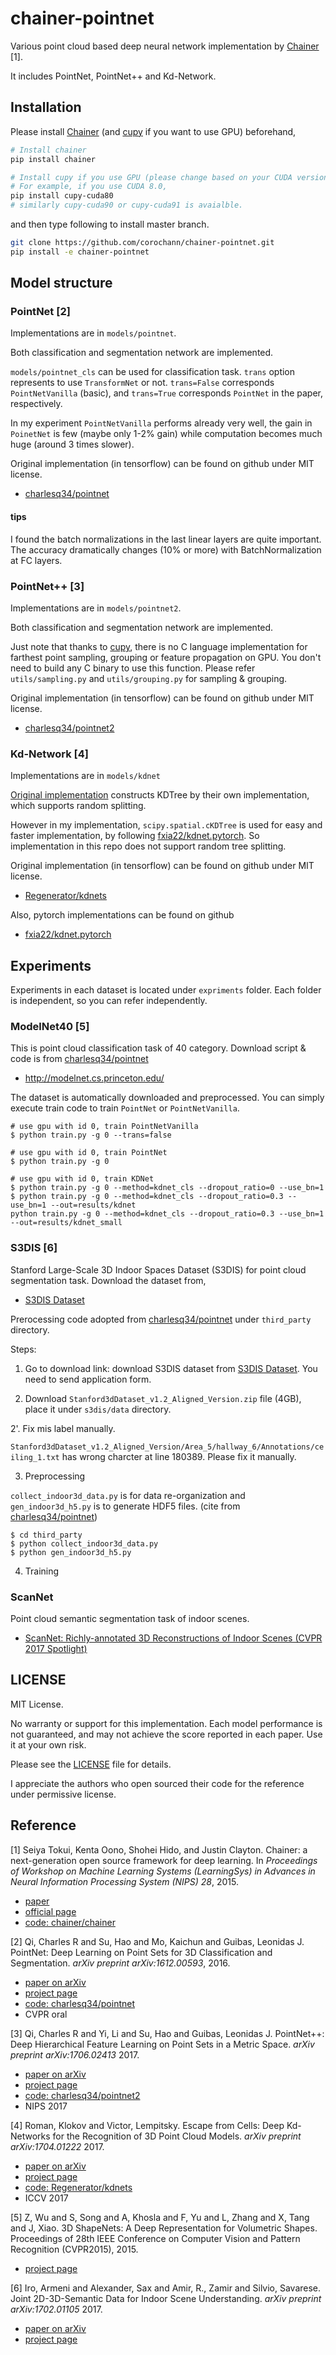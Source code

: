 # chainer-pointnet

Various point cloud based deep neural network implementation by 
[Chainer](https://github.com/chainer/chainer) [1].

It includes PointNet, PointNet++ and Kd-Network.

## Installation

Please install [Chainer](https://github.com/chainer/chainer) 
(and [cupy](https://github.com/cupy/cupy) if you want to use GPU) beforehand,
```bash
# Install chainer
pip install chainer

# Install cupy if you use GPU (please change based on your CUDA version)
# For example, if you use CUDA 8.0,
pip install cupy-cuda80
# similarly cupy-cuda90 or cupy-cuda91 is avaialble.
```

and then type following to install master branch.

```bash
git clone https://github.com/corochann/chainer-pointnet.git
pip install -e chainer-pointnet
```

## Model structure

### PointNet [2]

Implementations are in `models/pointnet`.

Both classification and segmentation network are implemented.

`models/pointnet_cls` can be used for classification task.
`trans` option represents to use `TransformNet` or not.
`trans=False` corresponds `PointNetVanilla` (basic),
and `trans=True` corresponds `PointNet` in the paper, respectively.

In my experiment `PointNetVanilla` performs already very well,
the gain in `PoinetNet` is few (maybe only 1-2% gain) while computation becomes
 much huge (around 3 times slower).
 
Original implementation (in tensorflow) can be found on github under MIT license.

 - [charlesq34/pointnet](https://github.com/charlesq34/pointnet)

#### tips

I found the batch normalizations in the last linear layers are quite important.
The accuracy dramatically changes (10% or more) with BatchNormalization at FC
layers.

### PointNet++ [3]

Implementations are in `models/pointnet2`.

Both classification and segmentation network are implemented.

Just note that thanks to [cupy](https://github.com/cupy/cupy), 
there is no C language implementation for farthest point sampling, grouping or 
feature propagation on GPU. 
You don't need to build any C binary to use this function.
Please refer `utils/sampling.py` and `utils/grouping.py` for sampling & grouping.

Original implementation (in tensorflow) can be found on github under MIT license.

 - [charlesq34/pointnet2](https://github.com/charlesq34/pointnet2)


### Kd-Network [4]

Implementations are in `models/kdnet`

<!---
TODO:
Both classification and segmentation network are implemented.
-->

[Original implementation](https://github.com/Regenerator/kdnets) 
constructs KDTree by their own implementation, 
which supports random splitting.

However in my implementation, `scipy.spatial.cKDTree` is used for 
easy and faster implementation, by following [fxia22/kdnet.pytorch](https://github.com/fxia22/kdnet.pytorch).
So implementation in this repo does not support random tree splitting.

Original implementation (in tensorflow) can be found on github under MIT license.

 - [Regenerator/kdnets](https://github.com/Regenerator/kdnets)

Also, pytorch implementations can be found on github

 - [fxia22/kdnet.pytorch](https://github.com/fxia22/kdnet.pytorch)

## Experiments

Experiments in each dataset is located under `expriments` folder.
Each folder is independent, so you can refer independently.

### ModelNet40 [5]

This is point cloud classification task of 40 category.
Download script & code is from [charlesq34/pointnet](https://github.com/charlesq34/pointnet)

 - http://modelnet.cs.princeton.edu/

The dataset is automatically downloaded and preprocessed. 
You can simply execute train code to train `PointNet` or `PointNetVanilla`.

```angular2html
# use gpu with id 0, train PointNetVanilla
$ python train.py -g 0 --trans=false

# use gpu with id 0, train PointNet 
$ python train.py -g 0

# use gpu with id 0, train KDNet 
$ python train.py -g 0 --method=kdnet_cls --dropout_ratio=0 --use_bn=1
$ python train.py -g 0 --method=kdnet_cls --dropout_ratio=0.3 --use_bn=1 --out=results/kdnet
python train.py -g 0 --method=kdnet_cls --dropout_ratio=0.3 --use_bn=1 --out=results/kdnet_small
```

### S3DIS [6]

Stanford Large-Scale 3D Indoor Spaces Dataset (S3DIS) for point cloud segmentation task.
Download the dataset from,

 - [S3DIS Dataset](http://buildingparser.stanford.edu/dataset.html)
 
Prerocessing code adopted from [charlesq34/pointnet](https://github.com/charlesq34/pointnet)
under `third_party` directory.

Steps:

1. Go to download link: download S3DIS dataset from
 [S3DIS Dataset](http://buildingparser.stanford.edu/dataset.html).
 You need to send application form.
 
2. Download `Stanford3dDataset_v1.2_Aligned_Version.zip` file (4GB),
 place it under `s3dis/data` directory.

2'. Fix mis label manually.

`Stanford3dDataset_v1.2_Aligned_Version/Area_5/hallway_6/Annotations/ceiling_1.txt`
has wrong charcter at line 180389. Please fix it manually.

3. Preprocessing

`collect_indoor3d_data.py` is for data re-organization and 
`gen_indoor3d_h5.py` is to generate HDF5 files. (cite from [charlesq34/pointnet](https://github.com/charlesq34/pointnet/tree/master/sem_seg#dataset))

```angular2html
$ cd third_party
$ python collect_indoor3d_data.py
$ python gen_indoor3d_h5.py
```

4. Training


### ScanNet

Point cloud semantic segmentation task of indoor scenes.

 - [ScanNet: Richly-annotated 3D Reconstructions of Indoor Scenes (CVPR 2017 Spotlight)](https://www.youtube.com/watch?v=Olx4OnoZWQQ)

## LICENSE
MIT License.

No warranty or support for this implementation.
Each model performance is not guaranteed, and may not achieve the score reported in each paper. Use it at your own risk.

Please see the [LICENSE](https://github.com/corochann/chainer-pointnet/blob/master/LICENSE) file for details.

I appreciate the authors who open sourced their code for the reference under permissive license.

## Reference

[1] Seiya Tokui, Kenta Oono, Shohei Hido, and Justin Clayton. 
Chainer: a next-generation open source framework for deep learning. 
In *Proceedings of Workshop on Machine Learning Systems (LearningSys) in Advances in Neural Information Processing System (NIPS) 28*, 2015.

 - [paper](http://learningsys.org/papers/LearningSys_2015_paper_33.pdf)
 - [official page](https://chainer.org/)
 - [code: chainer/chainer](https://github.com/chainer/chainer)

[2] Qi, Charles R and Su, Hao and Mo, Kaichun and Guibas, Leonidas J.
PointNet: Deep Learning on Point Sets for 3D Classification and Segmentation. 
*arXiv preprint arXiv:1612.00593*, 2016.

 - [paper on arXiv](https://arxiv.org/abs/1612.00593)
 - [project page](http://stanford.edu/~rqi/pointnet/)
 - [code: charlesq34/pointnet](https://github.com/charlesq34/pointnet)
 - CVPR oral

[3] Qi, Charles R and Yi, Li and Su, Hao and Guibas, Leonidas J.
PointNet++: Deep Hierarchical Feature Learning on Point Sets in a Metric Space. 
*arXiv preprint arXiv:1706.02413* 2017.

 - [paper on arXiv](https://arxiv.org/abs/1706.02413)
 - [project page](http://stanford.edu/~rqi/pointnet2/)
 - [code: charlesq34/pointnet2](https://github.com/charlesq34/pointnet2)
 - NIPS 2017

[4] Roman, Klokov and Victor, Lempitsky. 
Escape from Cells: Deep Kd-Networks for the Recognition of 3D Point Cloud Models. 
*arXiv preprint arXiv:1704.01222* 2017.

 - [paper on arXiv](https://arxiv.org/abs/1704.01222)
 - [project page](http://sites.skoltech.ru/compvision/kdnets)
 - [code: Regenerator/kdnets](https://github.com/Regenerator/kdnets)
 - ICCV 2017

[5] Z, Wu and S, Song and A, Khosla and F, Yu and L, Zhang and X, Tang and J, Xiao. 
3D ShapeNets: A Deep Representation for Volumetric Shapes. 
Proceedings of 28th IEEE Conference on Computer Vision and Pattern Recognition (CVPR2015), 2015.

 - [project page](http://modelnet.cs.princeton.edu/)

[6] Iro, Armeni and Alexander, Sax and Amir, R., Zamir and Silvio, Savarese. 
Joint 2D-3D-Semantic Data for Indoor Scene Understanding. 
*arXiv preprint arXiv:1702.01105* 2017.

 - [paper on arXiv](https://arxiv.org/abs/1702.01105)
 - [project page](http://buildingparser.stanford.edu/dataset.html)


